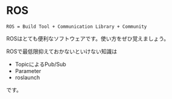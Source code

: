 ROS
===
```
ROS = Build Tool + Communication Library + Community
```

ROSはとても便利なソフトウェアです。使い方をぜひ覚えましょう。

ROSで最低限抑えておかないといけない知識は

* TopicによるPub/Sub
* Parameter
* roslaunch

です。
